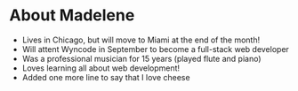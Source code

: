 # About Madelene

- Lives in Chicago, but will move to Miami at the end of the month!
- Will attent Wyncode in September to become a full-stack web developer
- Was a professional musician for 15 years (played flute and piano)
- Loves learning all about web development!
- Added one more line to say that I love cheese
